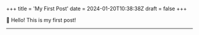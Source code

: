 +++
title = 'My First Post'
date = 2024-01-20T10:38:38Z
draft = false
+++

🤑 Hello! This is my first post!

---

